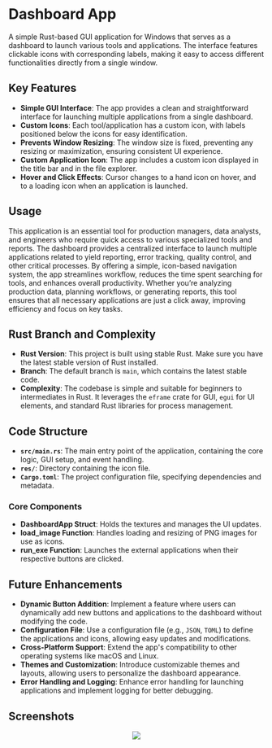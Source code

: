 # Dashboard App

A simple Rust-based GUI application for Windows that serves as a dashboard to launch various tools and applications. The interface features clickable icons with corresponding labels, making it easy to access different functionalities directly from a single window.

## Key Features

- **Simple GUI Interface**: The app provides a clean and straightforward interface for launching multiple applications from a single dashboard.
- **Custom Icons**: Each tool/application has a custom icon, with labels positioned below the icons for easy identification.
- **Prevents Window Resizing**: The window size is fixed, preventing any resizing or maximization, ensuring consistent UI experience.
- **Custom Application Icon**: The app includes a custom icon displayed in the title bar and in the file explorer.
- **Hover and Click Effects**: Cursor changes to a hand icon on hover, and to a loading icon when an application is launched.

## Usage

This application is an essential tool for production managers, data analysts, and engineers who require quick access to various specialized tools and reports. The dashboard provides a centralized interface to launch multiple applications related to yield reporting, error tracking, quality control, and other critical processes. By offering a simple, icon-based navigation system, the app streamlines workflow, reduces the time spent searching for tools, and enhances overall productivity. Whether you’re analyzing production data, planning workflows, or generating reports, this tool ensures that all necessary applications are just a click away, improving efficiency and focus on key tasks.

## Rust Branch and Complexity

- **Rust Version**: This project is built using stable Rust. Make sure you have the latest stable version of Rust installed.
- **Branch**: The default branch is `main`, which contains the latest stable code.
- **Complexity**: The codebase is simple and suitable for beginners to intermediates in Rust. It leverages the `eframe` crate for GUI, `egui` for UI elements, and standard Rust libraries for process management.

## Code Structure

- **`src/main.rs`**: The main entry point of the application, containing the core logic, GUI setup, and event handling.
- **`res/`**: Directory containing the icon file.
- **`Cargo.toml`**: The project configuration file, specifying dependencies and metadata.

### Core Components

- **DashboardApp Struct**: Holds the textures and manages the UI updates.
- **load_image Function**: Handles loading and resizing of PNG images for use as icons.
- **run_exe Function**: Launches the external applications when their respective buttons are clicked.

## Future Enhancements

- **Dynamic Button Addition**: Implement a feature where users can dynamically add new buttons and applications to the dashboard without modifying the code.
- **Configuration File**: Use a configuration file (e.g., `JSON`, `TOML`) to define the applications and icons, allowing easy updates and modifications.
- **Cross-Platform Support**: Extend the app's compatibility to other operating systems like macOS and Linux.
- **Themes and Customization**: Introduce customizable themes and layouts, allowing users to personalize the dashboard appearance.
- **Error Handling and Logging**: Enhance error handling for launching applications and implement logging for better debugging.

## Screenshots

<p align="center">
  <img src="https://github.com/user-attachments/assets/22df46f1-d9b4-4744-bccc-3ad51c36d22d" />
</p>
